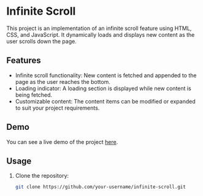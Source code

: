 # Infinite Scroll

This project is an implementation of an infinite scroll feature using HTML, CSS, and JavaScript. It dynamically loads and displays new content as the user scrolls down the page.

## Features

- Infinite scroll functionality: New content is fetched and appended to the page as the user reaches the bottom.
- Loading indicator: A loading section is displayed while new content is being fetched.
- Customizable content: The content items can be modified or expanded to suit your project requirements.

## Demo

You can see a live demo of the project [here](https://levannamicheishvili.github.io/InfiniteScroll/).

## Usage

1. Clone the repository:

   ```bash
   git clone https://github.com/your-username/infinite-scroll.git
